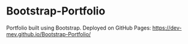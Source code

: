 # Bootstrap-Portfolio
Portfolio built using Bootstrap. Deployed on GitHub Pages: https://dev-mev.github.io/Bootstrap-Portfolio/
